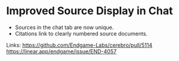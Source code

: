 # Improved Source Display in Chat

- Sources in the chat tab are now unique.
- Citations link to clearly numbered source documents.

Links:
https://github.com/Endgame-Labs/cerebro/pull/5114
https://linear.app/endgame/issue/END-4057
